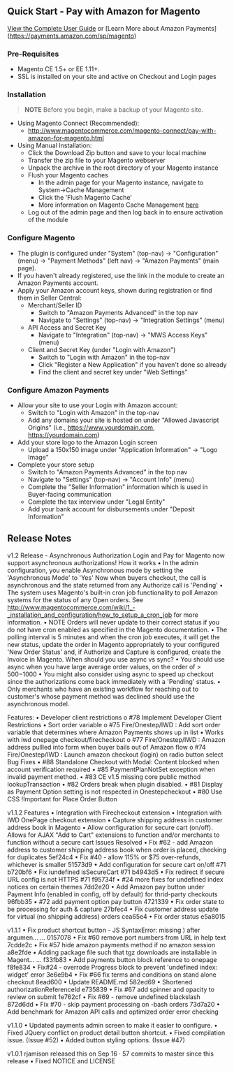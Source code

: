 ## Quick Start - Pay with Amazon for Magento

[View the Complete User Guide](https://github.com/paywithamazon/amazon-payments-magento-plugin/raw/gh-pages/resources/Pay%20with%20Amazon%20for%20Magento%20User%20Guide.pdf)
or [Learn More about Amazon Payments] (https://payments.amazon.com/sp/magento)


### Pre-Requisites
* Magento CE 1.5+ or EE 1.11+.
* SSL is installed on your site and active on Checkout and Login pages


### Installation
> **NOTE** Before you begin, make a backup of your Magento site.

* Using Magento Connect (Recommended):
    * http://www.magentocommerce.com/magento-connect/pay-with-amazon-for-magento.html
* Using Manual Installation:
    * Click the Download Zip button and save to your local machine
    * Transfer the zip file to your Magento webserver
    * Unpack the archive in the root directory of your Magento instance
    * Flush your Magento caches
        * In the admin page for your Magento instance, navigate to System->Cache Management
        * Click the 'Flush Magento Cache'
        * More information on Magento Cache Management [here](http://www.magentocommerce.com/knowledge-base/entry/cache-storage-management)
    * Log out of the admin page and then log back in to ensure activation of the module


### Configure Magento
* The plugin is configured under "System" (top-nav) -> "Configuration" (menu) -> "Payment Methods" (left nav) -> "Amazon Payments" (main page).
* If you haven't already registered, use the link in the module to create an Amazon Payments account.
* Apply your Amazon account keys, shown during registration or find them in Seller Central:
    * Merchant/Seller ID
       * Switch to "Amazon Payments Advanced" in the top nav
       * Navigate to "Settings" (top-nav) -> "Integration Settings" (menu)
    * API Access and Secret Key
       * Navigate to "Integration" (top-nav) -> "MWS Access Keys" (menu)
    * Client and Secret Key (under "Login with Amazon")
       * Switch to "Login with Amazon" in the top-nav
       * Click "Register a New Application" if you haven't done so already
       * Find the client and secret key under "Web Settings"


### Configure Amazon Payments
 * Allow your site to use your Login with Amazon account:
    * Switch to "Login with Amazon" in the top-nav
    * Add any domains your site is hosted on under "Allowed Javascript Origins" (i.e., https://www.yourdomain.com, https://yourdomain.com)
 * Add your store logo to the Amazon Login screen
    * Upload a 150x150 image under "Application Information" -> "Logo Image"
 * Complete your store setup
    * Switch to "Amazon Payments Advanced" in the top nav
    * Navigate to "Settings" (top-nav) -> "Account Info" (menu)
    * Complete the "Seller Information" information which is used in Buyer-facing communication
    * Complete the tax interview under "Legal Entity"
    * Add your bank account for disbursements under "Deposit Information"

## Release Notes

v1.2 Release - Asynchronous Authorization
Login and Pay for Magento now support asynchronous authorizations!
How it works
•	In the admin configuration, you enable Asynchronous mode by setting the 'Asynchronous Mode' to 'Yes' Now when buyers checkout, the call is asynchronous and the state returned from any Authorize call is 'Pending'
•	The system uses Magento's built-in cron job functionality to poll Amazon systems for the status of any Open orders. See http://www.magentocommerce.com/wiki/1_-_installation_and_configuration/how_to_setup_a_cron_job for more information.
•	NOTE Orders will never update to their correct status if you do not have cron enabled as specified in the Magento documentation.
•	The polling interval is 5 minutes and when the cron job executes, it will get the new status, update the order in Magento appropriately to your configured 'New Order Status' and, if Authorize and Capture is configured, create the Invoice in Magento.
When should you use async vs sync?
•	You should use async when you have large average order values, on the order of > $500-$1000
•	You might also consider using async to speed up checkout since the authorizations come back immediately with a 'Pending' status.
•	Only merchants who have an existing workflow for reaching out to customer's whose payment method was declined should use the asynchronous model.

Features:
•	Developer client restrictions
o	#78 Implement Developer Client Restrictions
•	Sort order variable
o	#75 Fire/Onestep/IWD : Add sort order variable that determines where Amazon Payments shows up in list
•	Works with iwd onepage checkout/firecheckout
o	#77 Fire/Onestep/IWD : Amazon address pullled into form when buyer bails out of Amazon flow
o	#74 Fire/Onestep/IWD : Launch amazon checkout (login) on radio button select
Bug Fixes
•	#88 Standalone Checkout with Modal: Content blocked when account verification required
•	#85 PaymentPlanNotSet exception when invalid payment method.
•	#83 CE v1.5 missing core public method lookupTransaction
•	#82 Orders break when plugin disabled.
•	#81 Display as Payment Option setting is not respected in Onestepcheckout
•	#80 Use CSS !Important for Place Order Button

v1.1.2
Features
•	Integration with Firecheckout extension
•	Integration with IWD OnePage checkout extension
•	Capture shipping address in customer address book in Magento
•	Allow configuration for secure cart (on/off). Allows for AJAX "Add to Cart" extensions to function and/or merchants to function without a secure cart
Issues Resolved
•	Fix #62 - add Amazon address to customer shipping address book when order is placed, checking for duplicates 5ef24c4
•	Fix #40 - allow 115% or $75 over-refunds, whichever is smaller 51573d9
•	Add configuration for secure cart on/off #71 b720bf6
•	Fix iundefined isSecureCart #71 b4943d5
•	Fix redirect if secure URL config is not HTTPS #71 f95734f
•	#24 more fixes for undefined index notices on certain themes 7dd2e20
•	Add Amazon pay button under Payment Info (enabled in config, off by default) for thrid-party checkouts 96fbb35
•	#72 add payment option pay button 4721339
•	Fix order state to be processing for auth & capture 27bfec4
•	Fix customer address update for virtual (no shipping address) orders cea65e4
•	Fix order status e5a8015

v1.1.1 
•	Fix product shortcut button - JS SyntaxError: missing ) after argumen… … 0157078
•	Fix #60 remove port numbers from URL in help text 7cdde2c
•	Fix #57 hide amazon payments method if no amazon session a8e2fde
•	Adding package file such that tgz downloads are installable in Magent… … f33fb83
•	Add payments button block reference to onepage f8fe834
•	Fix#24 - overrode Progress block to prevent 'undefined index: widget' error 3e6e9b4
•	Fix #66 fix terms and conditions on stand alone checkout 8ead600
•	Update README.md 582ed69
•	Shortened authorizationReferenceId e735839
•	Fix #67 add spinner and opacity to review on submit 1e762cf
•	Fix #69 - remove undefined blackslash 872d6dd
•	Fix #70 - skip payment processing on -bash orders 73d7a20
•	Add benchmark for Amazon API calls and optimized order error checking

v1.1.0
•	Updated payments admin screen to make it easier to configure.
•	Fixed JQuery conflict on product detail button shortcut.
•	Fixed compilation issue. (Issue #52)
•	Added button styling options. (Issue #47)

v1.0.1
  rjamison released this on Sep 16 · 57 commits to master since this release
•	Fixed NOTICE and LICENSE


